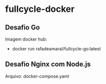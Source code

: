# fullcycle-docker

## Desafio Go

Imagem docker hub:

- docker run rafadeamaral/fullcycle-go:latest

## Desafio Nginx com Node.js

Arquivo: docker-compose.yaml
